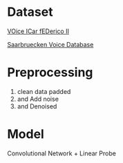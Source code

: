 
# Dataset
[VOice ICar fEDerico II](https://archive.physionet.org/physiobank/database/voiced/#data-collection)

[Saarbruecken Voice Database](https://stimmdb.coli.uni-saarland.de/)

# Preprocessing
1. clean data padded
2. and Add noise
3. and Denoised

# Model
 Convolutional Network + Linear Probe
